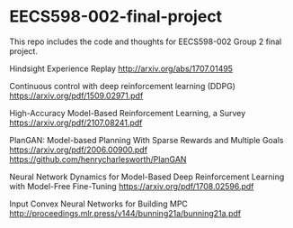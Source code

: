 # EECS598-002-final-project

This repo includes the code and thoughts for EECS598-002 Group 2 final project.

Hindsight Experience Replay http://arxiv.org/abs/1707.01495

Continuous control with deep reinforcement learning (DDPG) https://arxiv.org/pdf/1509.02971.pdf


High-Accuracy Model-Based Reinforcement Learning, a
Survey https://arxiv.org/pdf/2107.08241.pdf

PlanGAN: Model-based Planning With Sparse Rewards and Multiple Goals
https://arxiv.org/pdf/2006.00900.pdf
https://github.com/henrycharlesworth/PlanGAN

Neural Network Dynamics for Model-Based Deep Reinforcement Learning with Model-Free Fine-Tuning https://arxiv.org/pdf/1708.02596.pdf

Input Convex Neural Networks for Building MPC   http://proceedings.mlr.press/v144/bunning21a/bunning21a.pdf
